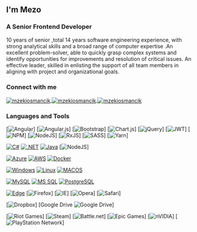 ## I'm Mezo

### A Senior Frontend Developer

10 years of senior ,total 14 years software engineering experience, with strong analytical skills and a broad range of computer expertise .An excellent problem-solver, 
able to quickly grasp complex systems and identify opportunities for improvements and resolution of critical issues. An effective leader, 
skilled in enlisting the support of all team members in aligning with project and organizational goals.


### Connect with me

<p align="left">
    <a href="https://twitter.com/mzekiosmancik" target="blank">
        <img align="center"
            src="https://img.shields.io/badge/-1DA1F2.svg?logoColor=white&style=for-the-badge&logo=twitter"
            alt="mzekiosmancik" />
    </a>
    <a href="https://linkedin.com/in/mzekiosmancik" target="blank">
        <img align="center"
            src="https://img.shields.io/badge/-0077B5.svg?logoColor=white&style=for-the-badge&logo=linkedin"
            alt="mzekiosmancik" />
    </a>
    <a href="http://mzekiosmancik.com" target="blank">
        <img align="center"
            src="https://img.shields.io/badge/-2962FF.svg?logoColor=white&style=for-the-badge&logo=wordpress"
            alt="mzekiosmancik" />
    </a>
</p>

### Languages and Tools

[![Angular](https://img.shields.io/badge/angular-%23DD0031.svg?style=for-the-badge&logo=angular&logoColor=white)]
[![Angular.js](https://img.shields.io/badge/angular.js-%23E23237.svg?style=for-the-badge&logo=angularjs&logoColor=white)]
[![Bootstrap](https://img.shields.io/badge/bootstrap-%23563D7C.svg?style=for-the-badge&logo=bootstrap&logoColor=white)]
[![Chart.js](https://img.shields.io/badge/chart.js-F5788D.svg?style=for-the-badge&logo=chart.js&logoColor=white)]
[![jQuery](https://img.shields.io/badge/jquery-%230769AD.svg?style=for-the-badge&logo=jquery&logoColor=white)]
[![JWT](https://img.shields.io/badge/JWT-black?style=for-the-badge&logo=JSON%20web%20tokens)]
[![NPM](https://img.shields.io/badge/NPM-%23000000.svg?style=for-the-badge&logo=npm&logoColor=white)]
[![NodeJS](https://img.shields.io/badge/node.js-6DA55F?style=for-the-badge&logo=node.js&logoColor=white)]
[![RxJS](https://img.shields.io/badge/rxjs-%23B7178C.svg?style=for-the-badge&logo=reactivex&logoColor=white)]
[![SASS](https://img.shields.io/badge/SASS-hotpink.svg?style=for-the-badge&logo=SASS&logoColor=white)]
[![Yarn](https://img.shields.io/badge/yarn-%232C8EBB.svg?style=for-the-badge&logo=yarn&logoColor=white)]

[![C#](https://img.shields.io/badge/C%23-239120.svg?logoColor=white&style=for-the-badge&logo=c-sharp)](https://docs.microsoft.com/en-us/dotnet/csharp/)
[![.NET](https://img.shields.io/badge/.NET-5C2D91.svg?logoColor=white&style=for-the-badge&logo=.net)](https://dotnet.microsoft.com/)
[![Java](https://img.shields.io/badge/Java-007396.svg?logoColor=white&style=for-the-badge&logo=java)](https://www.java.com/)
[![NodeJS](https://img.shields.io/badge/node.js-6DA55F?style=for-the-badge&logo=node.js&logoColor=white)]

[![Azure](https://img.shields.io/badge/Azure-0089D6.svg?logoColor=white&style=for-the-badge&logo=microsoft-azure)](https://azure.microsoft.com/)
[![AWS](https://img.shields.io/badge/AWS-232F3E.svg?logoColor=white&style=for-the-badge&logo=amazon-aws)](https://aws.amazon.com/)
[![Docker](https://img.shields.io/badge/Docker-2496ED.svg?logoColor=white&style=for-the-badge&logo=docker)](https://www.docker.com/)

[![Windows](https://img.shields.io/badge/Windows-1793D1.svg?logoColor=white&style=for-the-badge&logo=windows)](https://windows.com/)
[![Linux](https://img.shields.io/badge/Linux-FCC624.svg?logoColor=black&style=for-the-badge&logo=linux)](https://www.linux.org/)
[![MACOS](https://img.shields.io/badge/Linux-FCC624.svg?logoColor=black&style=for-the-badge&logo=linux)](https://www.linux.org/)


[![MySQL](https://img.shields.io/badge/MySQL-4479A1.svg?logoColor=white&style=for-the-badge&logo=mysql)](https://www.mysql.com/)
[![MS SQL](https://img.shields.io/badge/MS%20SQL-CC2927.svg?logoColor=white&style=for-the-badge&logo=Microsoft-SQL-Server)](https://www.microsoft.com/sql-server/)
[![PostgreSQL](https://img.shields.io/badge/PostgreSQL-336791.svg?logoColor=white&style=for-the-badge&logo=postgresql)](https://www.postgresql.org/)

[![Edge](https://img.shields.io/badge/Edge-0078D7?style=for-the-badge&logo=Microsoft-edge&logoColor=white)]()
[![Firefox](https://img.shields.io/badge/Firefox-FF7139?style=for-the-badge&logo=Firefox-Browser&logoColor=white)]
[![IE](https://img.shields.io/badge/Internet%20Explorer-0076D6?style=for-the-badge&logo=Internet%20Explorer&logoColor=white)]
[![Opera](https://img.shields.io/badge/Opera-FF1B2D?style=for-the-badge&logo=Opera&logoColor=white)]
[![Safari](https://img.shields.io/badge/Safari-000000?style=for-the-badge&logo=Safari&logoColor=white)]

[![Dropbox](https://img.shields.io/badge/Dropbox-%233B4D98.svg?style=for-the-badge&logo=Dropbox&logoColor=white)]
[Google Drive	![Google Drive](https://img.shields.io/badge/Google%20Drive-4285F4?style=for-the-badge&logo=googledrive&logoColor=white)]

[![Riot Games](https://img.shields.io/badge/riotgames-D32936.svg?style=for-the-badge&logo=riotgames&logoColor=white)]
[![Steam](https://img.shields.io/badge/steam-%23000000.svg?style=for-the-badge&logo=steam&logoColor=white)]
[![Battle.net](https://img.shields.io/badge/battle.net-%2300AEFF.svg?style=for-the-badge&logo=battle.net&logoColor=white)]
[![Epic Games](https://img.shields.io/badge/epicgames-%23313131.svg?style=for-the-badge&logo=epicgames&logoColor=white)]
[![nVIDIA](https://img.shields.io/badge/nVIDIA-%2376B900.svg?style=for-the-badge&logo=nVIDIA&logoColor=white)]
[![PlayStation Network](https://img.shields.io/badge/PSN-%230070D1.svg?style=for-the-badge&logo=Playstation&logoColor=white)]

